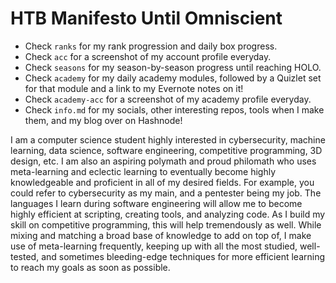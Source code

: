 # HTB Manifesto Until Omniscient

- Check `ranks` for my rank progression and daily box progress.
- Check `acc` for a screenshot of my account profile everyday.
- Check `seasons` for my season-by-season progress until reaching HOLO.
- Check `academy` for my daily academy modules, followed by a Quizlet set for that module and a link to my Evernote notes on it!
- Check `academy-acc` for a screenshot of my academy profile everyday.
- Check `info.md` for my socials, other interesting repos, tools when I make them, and my blog over on Hashnode!

I am a computer science student highly interested in cybersecurity, machine learning, data science, software engineering, competitive programming, 3D design, etc. I am also an aspiring polymath and proud philomath who uses meta-learning and eclectic learning to eventually become highly knowledgeable and proficient in all of my desired fields. For example, you could refer to cybersecurity as my main, and a pentester being my job. The languages I learn during software engineering will allow me to become highly efficient at scripting, creating tools, and analyzing code. As I build my skill on competitive programming, this will help tremendously as well. While mixing and matching a broad base of knowledge to add on top of, I make use of meta-learning frequently, keeping up with all the most studied, well-tested, and sometimes bleeding-edge techniques for more efficient learning to reach my goals as soon as possible.


